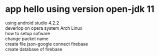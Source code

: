  # app hello  using version open-jdk 11  
  using android  studio 4.2.2  
  deverlop on opera system Arch Linux  
  how to setup sofware  
  change packet name  
  create file json-google connect firebase  
  create database of firebase 
  

